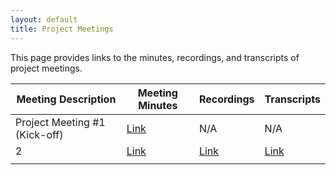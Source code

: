 ```yaml
---
layout: default
title: Project Meetings
---
```

This page provides links to the minutes, recordings, and transcripts of project meetings.

| Meeting Description           | Meeting Minutes                                                                  | Recordings                                                                           | Transcripts                                                                                                       |
|-------------------------------|------------------------------------------------------------------------------------------|--------------------------------------------------------------------------------------|--------------------------------------------------------------------------------------------------------------------|
| Project Meeting #1 (Kick-off) | [Link](https://docs.google.com/document/d/1E1G-jLqwn3SbwcwbVDA5d4lvzZQIIh1eBiyAGD3n6Iw/) | N/A                                                                                  | N/A                                                                                                                |
| 2                             | [Link](https://docs.google.com/document/d/19dFnjhPmBe40UZlvDxo2ehrVRRM_uXbemEE1urMfvfw/) | [Link](https://drive.google.com/file/d/1ozF83NxJGm-S5p7hLFGWhlqUykXCtm8O/view?pli=1) | [Link](https://docs.google.com/document/d/1zLIpJXe0BbDl8Z2pG9mTk5gwgWSwTBvL--rCFnGH5Ks/edit#heading=h.592xpl1m9ga) |
|                               |                                                                                          |                                                                                      |                                                                                                                    |